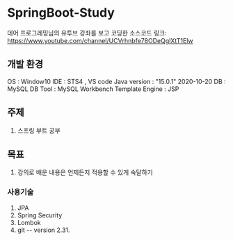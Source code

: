 # SpringBoot-Study
데어 프로그레밍님의 유투브 강좌를 보고 코딩한 소스코드
링크: https://www.youtube.com/channel/UCVrhnbfe78ODeQglXtT1Elw

## 개발 환경
OS  : Window10
IDE : STS4 , VS code
Java  version : "15.0.1" 2020-10-20
DB : MySQL
DB Tool : MySQL Workbench
Template Engine : JSP

## 주제
1. 스프링 부트 공부

## 목표
1. 강의로 배운 내용은 언제든지 적용할 수 있게 숙달하기

### 사용기술
1. JPA
2. Spring Security
3. Lombok
4. git -- version 2.31.
